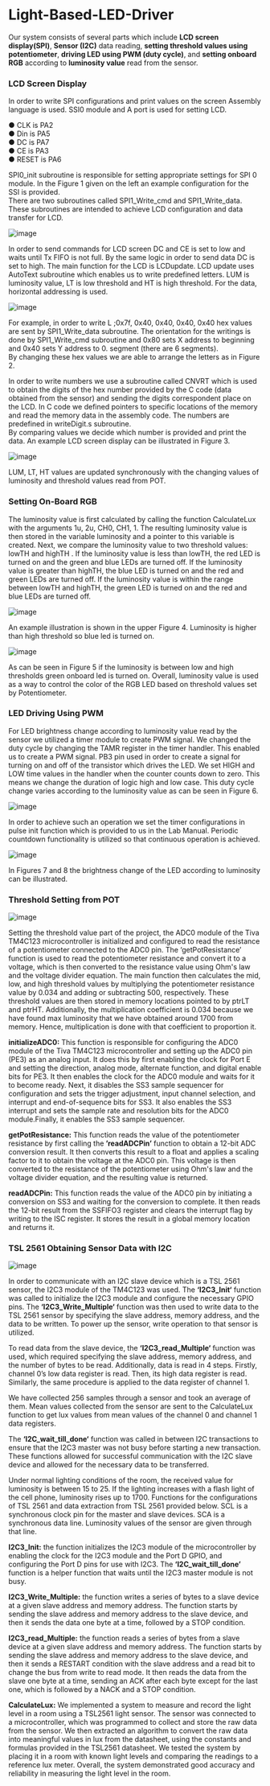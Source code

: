 # Light-Based-LED-Driver

Our system consists of several parts which include **LCD screen display(SPI)**, **Sensor (I2C)** data reading, **setting threshold values using potentiometer**, 
**driving LED using PWM (duty cycle)**, and **setting onboard RGB** according to **luminosity value** read from the sensor.

### LCD Screen Display
In order to write SPI configurations and print values on the screen Assembly language is used. SSI0 module and A port is used for setting LCD. 

● CLK is PA2  
● Din is PA5  
● DC is PA7  
● CE is PA3  
● RESET is PA6   

SPI0_init subroutine is responsible for setting appropriate settings for SPI 0 module. In the Figure 1 given on the left an example configuration for the SSI is provided.  
There are two subroutines called SPI1_Write_cmd and SPI1_Write_data. These subroutines are intended to achieve LCD configuration and data transfer for LCD.

![image](https://user-images.githubusercontent.com/88316097/211329025-b13987e7-d802-4477-b1d7-0cc7b28aac25.png)


In order to send commands for LCD screen DC and CE is set to low and waits until Tx FIFO is not full. By the same logic in order to send data DC is set to high.
The main function for the LCD is LCDupdate. LCD update uses AutoText subroutine which enables us to write predefined letters. LUM is luminosity value, LT is low threshold and HT is high threshold. 
For the data, horizontal addressing is used. 

![image](https://user-images.githubusercontent.com/88316097/211329295-7e3ade7b-733e-4a99-8f63-6d6bdca182ca.png)

For example, in order to write L ;0x7f, 0x40, 0x40, 0x40, 0x40 hex values are sent by SPI1_Write_data subroutine. 
The orientation for the writings is done by SPI1_Write_cmd subroutine and 0x80 sets X address to beginning and 0x40 sets Y address to 0. segment (there are 6 segments).  
By changing these hex values we are able to arrange the letters as in Figure 2. 


In order to write numbers we use a subroutine called CNVRT which is used to obtain the digits of the hex number provided by the C code (data obtained from the sensor) and sending the digits correspondent place on the LCD. In C code we defined pointers to specific locations of the memory and read the memory data in the assembly code. The numbers are predefined in writeDigit.s subroutine.  
By comparing values we decide which number is provided and print the data. An example LCD screen display can be illustrated in Figure 3.

![image](https://user-images.githubusercontent.com/88316097/211329484-03da1bc7-7247-4866-b041-97465268ef20.png)

LUM, LT, HT values are updated synchronously with the changing values of luminosity and threshold values read from POT.


### Setting On-Board RGB

The luminosity value is first calculated by calling the function CalculateLux with the arguments 1u, 2u, CH0, CH1, 1. 
The resulting luminosity value is then stored in the variable luminosity and a pointer to this variable is created.
Next, we compare the luminosity value to two threshold values: lowTH and highTH . If the luminosity value is less than lowTH, 
the red LED is turned on and the green and blue LEDs are turned off. If the luminosity value is greater than highTH, the blue LED is 
turned on and the red and green LEDs are turned off. If the luminosity value is within the range between lowTH  and highTH, the green
 LED is turned on and the red and blue LEDs are turned off.

![image](https://user-images.githubusercontent.com/88316097/211330067-648b12b8-51d2-4be0-ae88-07afa7064026.png)

An example illustration is shown in the upper Figure 4. Luminosity is higher than high threshold so blue led is turned on.

![image](https://user-images.githubusercontent.com/88316097/211330135-618dbae2-b127-4c63-9e04-8634adf1db70.png)

As can be seen in Figure 5 if the luminosity is between low and high thresholds green onboard led is turned on.
Overall, luminosity value is used as a way to control the color of the RGB LED based on  threshold values set by Potentiometer. 


### LED Driving Using PWM

For LED brightness change according to luminosity value read by the sensor we utilized a timer module to create PWM signal. 
We changed the duty cycle by changing the TAMR register in the timer handler. This enabled us to create a PWM signal. 
PB3 pin used in order to create a signal for turning on and off of the transistor which drives the LED.
We set HIGH and LOW time values in the handler when the counter counts down to zero. This means we change the duration of logic high and low case.
This duty cycle change varies according to the luminosity value as can be seen in Figure 6.

![image](https://user-images.githubusercontent.com/88316097/211330500-ce8351f3-ac37-45ad-86a8-e91a79add569.png)

In order to achieve such an operation we set the timer configurations in pulse init function which is provided to us in the Lab Manual.
Periodic countdown functionality is utilized so that continuous operation is achieved.  

![image](https://user-images.githubusercontent.com/88316097/211330707-a144af4a-b456-41d0-a79f-29f2b0354ad6.png)

In Figures 7 and 8 the brightness change of the LED according to luminosity can be illustrated.

### Threshold Setting from POT

![image](https://user-images.githubusercontent.com/88316097/211331184-1b38df33-ec94-45ec-bf34-6af0c1e03003.png)

Setting the threshold value part of the project, the ADC0 module of the Tiva TM4C123 microcontroller is initialized and 
configured to read the resistance of a potentiometer connected to the ADC0 pin. The ‘getPotResistance’ function is used to read 
the potentiometer resistance and convert it to a voltage, which is then converted to the resistance value using Ohm's law and the voltage divider equation.
The main function then calculates the mid, low, and high threshold values by multiplying the potentiometer resistance value by 0.034 
and adding or subtracting 500, respectively. These threshold values are then stored in memory locations pointed to by ptrLT and ptrHT. 
Additionally, the multiplication coefficient is 0.034 because we have found max luminosity that we have obtained around 1700 from memory. 
Hence, multiplication is done with that coefficient to proportion it.

**initializeADC0:** This function is responsible for configuring the ADC0 module of the Tiva TM4C123 microcontroller 
and setting up the ADC0 pin (PE3) as an analog input. It does this by first enabling the clock for Port E and setting the direction, 
analog mode, alternate function, and digital enable bits for PE3. It then enables the clock for the ADC0 module and waits for it to become ready. 
Next, it disables the SS3 sample sequencer for configuration and sets the trigger adjustment, input channel selection, and interrupt and end-of-sequence bits for SS3. 
It also enables the SS3 interrupt and sets the sample rate and resolution bits for the ADC0 module.Finally, it enables the SS3 sample sequencer.

**getPotResistance:** This function reads the value of the potentiometer resistance by first calling the **’readADCPin’** function to obtain a 12-bit ADC conversion result. 
It then converts this result to a float and applies a scaling factor to it to obtain the voltage at the ADC0 pin. This voltage is then converted to the resistance 
of the potentiometer using Ohm's law and the voltage divider equation, and the resulting value is returned.

**readADCPin:** This function reads the value of the ADC0 pin by initiating a conversion on SS3 and waiting for the conversion to complete. 
It then reads the 12-bit result from the SSFIFO3 register and clears the interrupt flag by writing to the ISC register. 
It stores the result in a global memory location and returns it.

### TSL 2561 Obtaining Sensor Data  with I2C

![image](https://user-images.githubusercontent.com/88316097/211332061-ce54b187-636d-4386-b7af-951470e4503a.png)

In order to communicate with an I2C slave device which is a TSL 2561 sensor, the I2C3 module of the TM4C123 was used. The **‘I2C3_Init‘** function was called to initialize the I2C3 module and configure the necessary GPIO pins. The **‘I2C3_Write_Multiple‘** function was then used to write data to the TSL 2561 sensor by specifying the slave address, memory address, and the data to be written. To power up the sensor, write operation to that sensor is utilized.

To read data from the slave device, the **‘I2C3_read_Multiple‘** function was used, which required specifying the slave address, memory address, and the number of bytes to be read. Additionally, data is read in 4 steps. Firstly, channel 0’s low data register is read. Then, its high data register is read. Similarly, the same procedure is applied to the data register of channel 1. 

We have collected 256 samples through a sensor and took an average of them. Mean values collected from the sensor are sent to the CalculateLux function to get lux values from mean values of the channel 0 and channel 1 data registers. 

The **‘I2C_wait_till_done‘** function was called in between I2C transactions to ensure that the I2C3 master was not busy before starting a new transaction. These functions allowed for successful communication with the I2C slave device and allowed for the necessary data to be transferred. 

Under normal lighting conditions of the room, the received value for luminosity is between 15 to 25. If the lighting increases with a flash light of the cell phone, luminosity rises up to 1700. Functions for the configurations of TSL 2561 and data extraction from TSL 2561 provided below. 
SCL is a synchronous clock pin for the master and slave devices. SCA is a synchronous data line. Luminosity values of the sensor are given through that line. 

**I2C3_Init:** the function initializes the I2C3 module of the microcontroller by enabling the clock for the I2C3 module and the Port D GPIO, and configuring the Port D pins for use with I2C3. The **‘I2C_wait_till_done’** function is a helper function that waits until the I2C3 master module is not busy.

**I2C3_Write_Multiple:** the function writes a series of bytes to a slave device at a given slave address and memory address. The function starts by sending the slave address and memory address to the slave device, and then it sends the data one byte at a time, followed by a STOP condition.

**I2C3_read_Multiple:** the function reads a series of bytes from a slave device at a given slave address and memory address. The function starts by sending the slave address and memory address to the slave device, and then it sends a RESTART condition with the slave address and a read bit to change the bus from write to read mode. It then reads the data from the slave one byte at a time, sending an ACK after each byte except for the last one, which is followed by a NACK and a STOP condition.

**CalculateLux:** We implemented a system to measure and record the light level in a room using a TSL2561 light sensor. The sensor was connected to a microcontroller, which was programmed to collect and store the raw data from the sensor. We then extracted an algorithm to convert the raw data into meaningful values in lux from the datasheet, using the constants and formulas provided in the TSL2561 datasheet. We tested the system by placing it in a room with known light levels and comparing the readings to a reference lux meter. Overall, the system demonstrated good accuracy and reliability in measuring the light level in the room.
